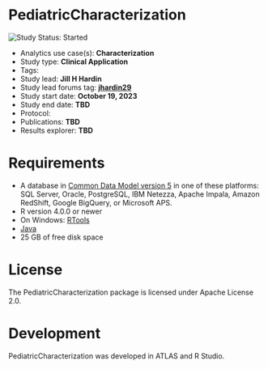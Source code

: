 PediatricCharacterization
=============

<img src="https://img.shields.io/badge/Study%20Status-Started-blue.svg" alt="Study Status: Started">

- Analytics use case(s): **Characterization**
- Study type: **Clinical Application**
- Tags: 
- Study lead: **Jill H Hardin**
- Study lead forums tag: **[jhardin29](https://github.com/ohdsi-studies/PediatricCharacterization/commits?author=jhardin29)**
- Study start date: **October 19, 2023**
- Study end date: **TBD**
- Protocol: 
- Publications: **TBD**
- Results explorer: **TBD**


# Requirements
- A database in [Common Data Model version 5](https://github.com/OHDSI/CommonDataModel) in one of these platforms: SQL Server, Oracle, PostgreSQL, IBM Netezza, Apache Impala, Amazon RedShift, Google BigQuery, or Microsoft APS.
- R version 4.0.0 or newer
- On Windows: [RTools](http://cran.r-project.org/bin/windows/Rtools/)
- [Java](http://java.com)
- 25 GB of free disk space


# License 
The PediatricCharacterization package is licensed under Apache License 2.0.

# Development

PediatricCharacterization was developed in ATLAS and R Studio.